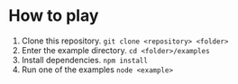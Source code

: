 # How to play

1. Clone this repository. `git clone <repository> <folder>`
1. Enter the example directory. `cd <folder>/examples`
1. Install dependencies. `npm install`
1. Run one of the examples `node <example>`

